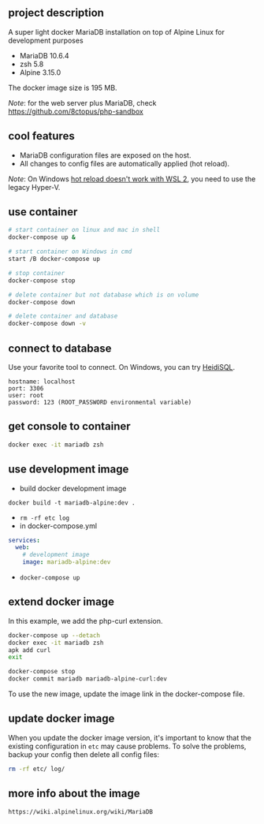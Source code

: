 ## project description

A super light docker MariaDB installation on top of Alpine Linux for development purposes

- MariaDB 10.6.4
- zsh 5.8
- Alpine 3.15.0

The docker image size is 195 MB.

_Note_: for the web server plus MariaDB, check https://github.com/8ctopus/php-sandbox

## cool features

- MariaDB configuration files are exposed on the host.
- All changes to config files are automatically applied (hot reload).

_Note_: On Windows [hot reload doesn't work with WSL 2](https://github.com/microsoft/WSL/issues/4739), you need to use the legacy Hyper-V.

## use container

```sh
# start container on linux and mac in shell
docker-compose up &

# start container on Windows in cmd
start /B docker-compose up

# stop container
docker-compose stop

# delete container but not database which is on volume
docker-compose down

# delete container and database
docker-compose down -v
```

## connect to database

Use your favorite tool to connect. On Windows, you can try [HeidiSQL](https://github.com/HeidiSQL/HeidiSQL).

```
hostname: localhost
port: 3306
user: root
password: 123 (ROOT_PASSWORD environmental variable)
```

## get console to container

```sh
docker exec -it mariadb zsh
```

## use development image

- build docker development image

`docker build -t mariadb-alpine:dev .`

- `rm -rf etc log`
- in docker-compose.yml

```yaml
services:
  web:
    # development image
    image: mariadb-alpine:dev
```

- `docker-compose up`

## extend docker image

In this example, we add the php-curl extension.

```sh
docker-compose up --detach
docker exec -it mariadb zsh
apk add curl
exit

docker-compose stop
docker commit mariadb mariadb-alpine-curl:dev
```

To use the new image, update the image link in the docker-compose file.

## update docker image

When you update the docker image version, it's important to know that the existing configuration in `etc` may cause problems.
To solve the problems, backup your config then delete all config files:

```sh
rm -rf etc/ log/
```

## more info about the image

    https://wiki.alpinelinux.org/wiki/MariaDB
